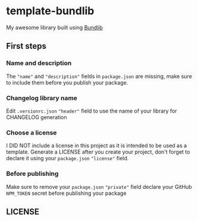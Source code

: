 # template-bundlib

My awesome library built using [Bundlib](https://github.com/manferlo81/bundlib)

## First steps

### Name and description

The `"name"` and `"description"` fields in `package.json` are missing, make sure to include them before you publish your package.

### Changelog library name

Edit `.versionrc.json` `"header"` field to use the name of your library for CHANGELOG generation

### Choose a license

I DID NOT include a license in this project as it is intended to be used as a template. Generate a LICENSE after you create your project, don't forget to declare it using your `package.json` `"license"` field.

### Before publishing

Make sure to remove your `package.json` `"private"` field declare your GitHub `NPM_TOKEN` secret before publishing your package

## LICENSE
